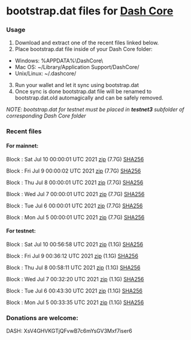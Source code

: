 # bootstrap.dat files for [Dash Core](https://github.com/dashpay/dash)

### Usage

1. Download and extract one of the recent files linked below.
2. Place bootstrap.dat file inside of your Dash Core folder:
 - Windows: %APPDATA%\DashCore\
 - Mac OS: ~/Library/Application Support/DashCore/
 - Unix/Linux: ~/.dashcore/
3. Run your wallet and let it sync using bootstrap.dat
4. Once sync is done bootstrap.dat file will be renamed to bootstrap.dat.old automagically and can be safely removed.

_NOTE: bootstrap.dat for testnet must be placed in **testnet3** subfolder of corresponding Dash Core folder_

### Recent files

#### For mainnet:

Block [](https://insight.dash.org/insight/block/): Sat Jul 10 00:00:01 UTC 2021 [zip](https://dash-bootstrap.ams3.digitaloceanspaces.com/mainnet/2021-07-10/bootstrap.dat.zip) (7.7G) [SHA256](https://dash-bootstrap.ams3.digitaloceanspaces.com/mainnet/2021-07-10/sha256.txt)

Block [](https://insight.dash.org/insight/block/): Fri Jul  9 00:00:02 UTC 2021 [zip](https://dash-bootstrap.ams3.digitaloceanspaces.com/mainnet/2021-07-09/bootstrap.dat.zip) (7.7G) [SHA256](https://dash-bootstrap.ams3.digitaloceanspaces.com/mainnet/2021-07-09/sha256.txt)

Block [](https://insight.dash.org/insight/block/): Thu Jul  8 00:00:01 UTC 2021 [zip](https://dash-bootstrap.ams3.digitaloceanspaces.com/mainnet/2021-07-08/bootstrap.dat.zip) (7.7G) [SHA256](https://dash-bootstrap.ams3.digitaloceanspaces.com/mainnet/2021-07-08/sha256.txt)

Block [](https://insight.dash.org/insight/block/): Wed Jul  7 00:00:01 UTC 2021 [zip](https://dash-bootstrap.ams3.digitaloceanspaces.com/mainnet/2021-07-07/bootstrap.dat.zip) (7.7G) [SHA256](https://dash-bootstrap.ams3.digitaloceanspaces.com/mainnet/2021-07-07/sha256.txt)

Block [](https://insight.dash.org/insight/block/): Tue Jul  6 00:00:01 UTC 2021 [zip](https://dash-bootstrap.ams3.digitaloceanspaces.com/mainnet/2021-07-06/bootstrap.dat.zip) (7.7G) [SHA256](https://dash-bootstrap.ams3.digitaloceanspaces.com/mainnet/2021-07-06/sha256.txt)

Block [](https://insight.dash.org/insight/block/): Mon Jul  5 00:00:01 UTC 2021 [zip](https://dash-bootstrap.ams3.digitaloceanspaces.com/mainnet/2021-07-05/bootstrap.dat.zip) (7.7G) [SHA256](https://dash-bootstrap.ams3.digitaloceanspaces.com/mainnet/2021-07-05/sha256.txt)


#### For testnet:

Block [](https://testnet-insight.dashevo.org/insight/block/): Sat Jul 10 00:56:58 UTC 2021 [zip](https://dash-bootstrap.ams3.digitaloceanspaces.com/testnet/2021-07-10/bootstrap.dat.zip) (1.1G) [SHA256](https://dash-bootstrap.ams3.digitaloceanspaces.com/testnet/2021-07-10/sha256.txt)

Block [](https://testnet-insight.dashevo.org/insight/block/): Fri Jul  9 00:36:12 UTC 2021 [zip](https://dash-bootstrap.ams3.digitaloceanspaces.com/testnet/2021-07-09/bootstrap.dat.zip) (1.1G) [SHA256](https://dash-bootstrap.ams3.digitaloceanspaces.com/testnet/2021-07-09/sha256.txt)

Block [](https://testnet-insight.dashevo.org/insight/block/): Thu Jul  8 00:58:11 UTC 2021 [zip](https://dash-bootstrap.ams3.digitaloceanspaces.com/testnet/2021-07-08/bootstrap.dat.zip) (1.1G) [SHA256](https://dash-bootstrap.ams3.digitaloceanspaces.com/testnet/2021-07-08/sha256.txt)

Block [](https://testnet-insight.dashevo.org/insight/block/): Wed Jul  7 00:32:20 UTC 2021 [zip](https://dash-bootstrap.ams3.digitaloceanspaces.com/testnet/2021-07-07/bootstrap.dat.zip) (1.1G) [SHA256](https://dash-bootstrap.ams3.digitaloceanspaces.com/testnet/2021-07-07/sha256.txt)

Block [](https://testnet-insight.dashevo.org/insight/block/): Tue Jul  6 00:43:30 UTC 2021 [zip](https://dash-bootstrap.ams3.digitaloceanspaces.com/testnet/2021-07-06/bootstrap.dat.zip) (1.1G) [SHA256](https://dash-bootstrap.ams3.digitaloceanspaces.com/testnet/2021-07-06/sha256.txt)

Block [](https://testnet-insight.dashevo.org/insight/block/): Mon Jul  5 00:33:35 UTC 2021 [zip](https://dash-bootstrap.ams3.digitaloceanspaces.com/testnet/2021-07-05/bootstrap.dat.zip) (1.1G) [SHA256](https://dash-bootstrap.ams3.digitaloceanspaces.com/testnet/2021-07-05/sha256.txt)


### Donations are welcome:

DASH: XsV4GHVKGTjQFvwB7c6mYsGV3Mxf7iser6
